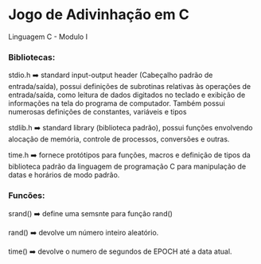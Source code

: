 # Jogo de Adivinhação em C

Linguagem C - Modulo I

### Bibliotecas:


stdio.h :arrow_right: standard input-output header (Cabeçalho padrão de entrada/saída), possui definições de subrotinas relativas às operações de entrada/saída, como leitura de dados digitados no teclado e exibição de informações na tela do programa de computador. Também possui numerosas definições de constantes, variáveis e tipos

stdlib.h :arrow_right: standard library (biblioteca padrão), possui funções envolvendo alocação de memória, controle de processos, conversões e outras.

time.h :arrow_right: fornece protótipos para funções, macros e definição de tipos da biblioteca padrão da linguagem de programação C para manipulação de datas e horários de modo padrão.

### Funcões:

srand() :arrow_right: define uma semsnte para função rand() 

rand() :arrow_right: devolve um número inteiro aleatório.

time() :arrow_right: devolve o numero de segundos de EPOCH até a data atual.
